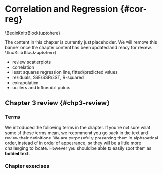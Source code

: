 # Correlation and Regression {#cor-reg}

\BeginKnitrBlock{uptohere}<div class="uptohere">The content in this chapter is currently just placeholder. We will remove this banner once the chapter content has been updated and ready for review.</div>\EndKnitrBlock{uptohere}


- review scatterplots
- correlation
- least squares regression line, fitted/predicted values
- residuals, SSE/SSR/SST, R-squared
- extrapolation
- outliers and influential points
	
	
## Chapter 3 review {#chp3-review}

### Terms

We introduced the following terms in the chapter. 
If you're not sure what some of these terms mean, we recommend you go back in the text and review their definitions.
We are purposefully presenting them in alphabetical order, instead of in order of appearance, so they will be a little more challenging to locate. 
However you should be able to easily spot them as **bolded text**.



### Chapter exercises
